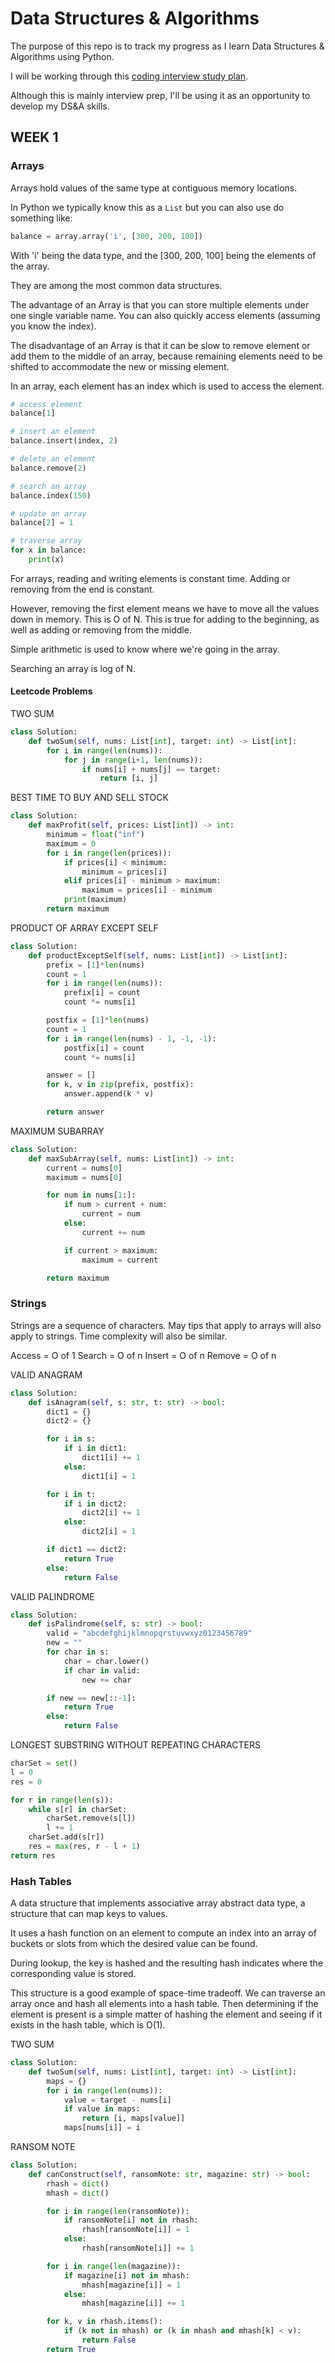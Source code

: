 # Data Structures & Algorithms

The purpose of this repo is to track my progress as I learn Data Structures & Algorithms using Python.

I will be working through this [coding interview study plan](https://www.techinterviewhandbook.org/coding-interview-study-plan/).

Although this is mainly interview prep, I'll be using it as an opportunity to develop my DS&A skills.

## WEEK 1

### Arrays

Arrays hold values of the same type at contiguous memory locations.

In Python we typically know this as a `List` but you can also use do something like:

```python
balance = array.array('i', [300, 200, 100])
```

With 'i' being the data type, and the [300, 200, 100] being the elements of the array.

They are among the most common data structures.

The advantage of an Array is that you can store multiple elements under one single variable name. You can also quickly access elements (assuming you know the index).

The disadvantage of an Array is that it can be slow to remove element or add them to the middle of an array, because remaining elements need to be shifted to accommodate the new or missing element.

In an array, each element has an index which is used to access the element.

```python
# access element
balance[1]

# insert an element
balance.insert(index, 2)

# delete an element
balance.remove(2)

# search an array
balance.index(150)

# update an array
balance[2] = 1

# traverse array
for x in balance:
    print(x)
```

For arrays, reading and writing elements is constant time. Adding or removing from the end is constant.

However, removing the first element means we have to move all the values down in memory. This is O of N. This is true for adding to the beginning, as well as adding or removing from the middle.

Simple arithmetic is used to know where we're going in the array.

Searching an array is log of N.

#### Leetcode Problems

TWO SUM

```python
class Solution:
    def twoSum(self, nums: List[int], target: int) -> List[int]:
        for i in range(len(nums)):
            for j in range(i+1, len(nums)):
                if nums[i] + nums[j] == target:
                    return [i, j]
```

BEST TIME TO BUY AND SELL STOCK

```python
class Solution:
    def maxProfit(self, prices: List[int]) -> int:
        minimum = float("inf")
        maximum = 0
        for i in range(len(prices)):
            if prices[i] < minimum:
                minimum = prices[i]
            elif prices[i] - minimum > maximum:
                maximum = prices[i] - minimum
            print(maximum)
        return maximum
```

PRODUCT OF ARRAY EXCEPT SELF

```python
class Solution:
    def productExceptSelf(self, nums: List[int]) -> List[int]:
        prefix = [1]*len(nums)
        count = 1
        for i in range(len(nums)):
            prefix[i] = count
            count *= nums[i]

        postfix = [1]*len(nums)
        count = 1
        for i in range(len(nums) - 1, -1, -1):
            postfix[i] = count
            count *= nums[i]

        answer = []
        for k, v in zip(prefix, postfix):
            answer.append(k * v)

        return answer
```

MAXIMUM SUBARRAY

```python
class Solution:
    def maxSubArray(self, nums: List[int]) -> int:
        current = nums[0]
        maximum = nums[0]

        for num in nums[1:]:
            if num > current + num:
                current = num
            else:
                current += num

            if current > maximum:
                maximum = current

        return maximum
```

### Strings

Strings are a sequence of characters. May tips that apply to arrays will also apply to strings. Time complexity will also be similar.

Access = O of 1
Search = O of n
Insert = O of n
Remove = O of n

VALID ANAGRAM

```python
class Solution:
    def isAnagram(self, s: str, t: str) -> bool:
        dict1 = {}
        dict2 = {}

        for i in s:
            if i in dict1:
                dict1[i] += 1
            else:
                dict1[i] = 1

        for i in t:
            if i in dict2:
                dict2[i] += 1
            else:
                dict2[i] = 1

        if dict1 == dict2:
            return True
        else:
            return False
```

VALID PALINDROME

```python
class Solution:
    def isPalindrome(self, s: str) -> bool:
        valid = "abcdefghijklmnopqrstuvwxyz0123456789"
        new = ""
        for char in s:
            char = char.lower()
            if char in valid:
                new += char

        if new == new[::-1]:
            return True
        else:
            return False
```

LONGEST SUBSTRING WITHOUT REPEATING CHARACTERS

```python
charSet = set()
l = 0
res = 0

for r in range(len(s)):
    while s[r] in charSet:
        charSet.remove(s[l])
        l += 1
    charSet.add(s[r])
    res = max(res, r - l + 1)
return res
```

### Hash Tables

A data structure that implements associative array abstract data type, a structure that can map keys to values.

It uses a hash function on an element to compute an index into an array of buckets or slots from which the desired value can be found.

During lookup, the key is hashed and the resulting hash indicates where the corresponding value is stored.

This structure is a good example of space-time tradeoff. We can traverse an array once and hash all elements into a hash table. Then determining if the element is present is a simple matter of hashing the element and seeing if it exists in the hash table, which is O(1).

TWO SUM

```python
class Solution:
    def twoSum(self, nums: List[int], target: int) -> List[int]:
        maps = {}
        for i in range(len(nums)):
            value = target - nums[i]
            if value in maps:
                return [i, maps[value]]
            maps[nums[i]] = i
```

RANSOM NOTE

```python
class Solution:
    def canConstruct(self, ransomNote: str, magazine: str) -> bool:
        rhash = dict()
        mhash = dict()

        for i in range(len(ransomNote)):
            if ransomNote[i] not in rhash:
                rhash[ransomNote[i]] = 1
            else:
                rhash[ransomNote[i]] += 1

        for i in range(len(magazine)):
            if magazine[i] not in mhash:
                mhash[magazine[i]] = 1
            else:
                mhash[magazine[i]] += 1

        for k, v in rhash.items():
            if (k not in mhash) or (k in mhash and mhash[k] < v):
                return False
        return True
```
